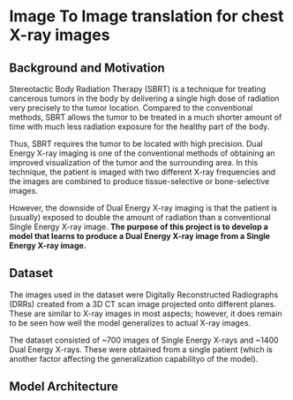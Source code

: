 # Image To Image translation for chest X-ray images

## Background and Motivation

Stereotactic Body Radiation Therapy (SBRT) is a technique for treating cancerous tumors in the body by delivering a single high dose of radiation very precisely to the tumor location. Compared to the conventional methods, SBRT allows the tumor to be treated in a much shorter amount of time with much less radiation exposure for the healthy part of the body.

Thus, SBRT requires the tumor to be located with high precision. Dual Energy X-ray imaging is one of the conventional methods of obtaining an improved visualization of the tumor and the surrounding area. In this technique, the patient is imaged with two different X-ray frequencies and the images are combined to produce tissue-selective or bone-selective images.

However, the downside of Dual Energy X-ray imaging is that the patient is (usually) exposed to double the amount of radiation than a conventional Single Energy X-ray image. **The purpose of this project is to develop a model that learns to produce a Dual Energy X-ray image from a Single Energy X-ray image.**
## Dataset
The images used in the dataset were Digitally Reconstructed Radiographs (DRRs) created from a 3D CT scan image projected onto different planes. These are similar to X-ray images in most aspects; however, it does remain to be seen how well the model generalizes to actual X-ray images.

The dataset consisted of ~700 images of Single Energy X-rays and ~1400 Dual Energy X-rays. These were obtained from a single patient (which is another factor affecting the generalization capabilityo of the model).
## Model Architecture


